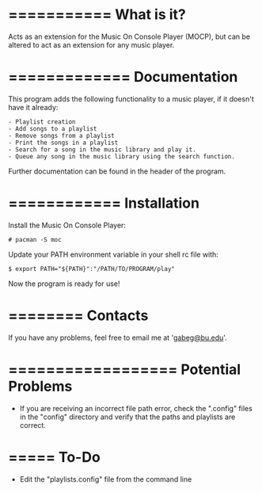 ===========
What is it?
===========

Acts as an extension for the Music On Console Player (MOCP), but can be altered
to act as an extension for any music player.



=============
Documentation
=============

This program adds the following functionality to a music player, if it doesn't
have it already:

    - Playlist creation
    - Add songs to a playlist
    - Remove songs from a playlist
    - Print the songs in a playlist
    - Search for a song in the music library and play it.
    - Queue any song in the music library using the search function.

Further documentation can be found in the header of the program.



============
Installation
============

Install the Music On Console Player:
    
    # pacman -S moc

Update your PATH environment variable in your shell rc file with:
    
    $ export PATH="${PATH}":"/PATH/TO/PROGRAM/play"

Now the program is ready for use!



========
Contacts
========

If you have any problems, feel free to email me at 'gabeg@bu.edu'.



==================
Potential Problems
==================

- If you are receiving an incorrect file path error, check the ".config" files
  in the "config" directory and verify that the paths and playlists are correct.



=====
To-Do
=====

- Edit the "playlists.config" file from the command line

